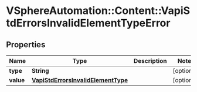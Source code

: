 # VSphereAutomation::Content::VapiStdErrorsInvalidElementTypeError

## Properties
Name | Type | Description | Notes
------------ | ------------- | ------------- | -------------
**type** | **String** |  | [optional] 
**value** | [**VapiStdErrorsInvalidElementType**](VapiStdErrorsInvalidElementType.md) |  | [optional] 


